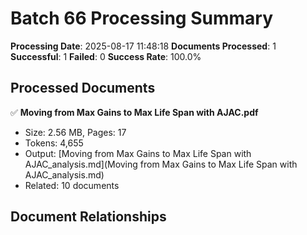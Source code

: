 # Batch 66 Processing Summary

**Processing Date**: 2025-08-17 11:48:18
**Documents Processed**: 1
**Successful**: 1
**Failed**: 0
**Success Rate**: 100.0%

## Processed Documents

✅ **Moving from Max Gains to Max Life Span with AJAC.pdf**
   - Size: 2.56 MB, Pages: 17
   - Tokens: 4,655
   - Output: [Moving from Max Gains to Max Life Span with AJAC_analysis.md](Moving from Max Gains to Max Life Span with AJAC_analysis.md)
   - Related: 10 documents

## Document Relationships
